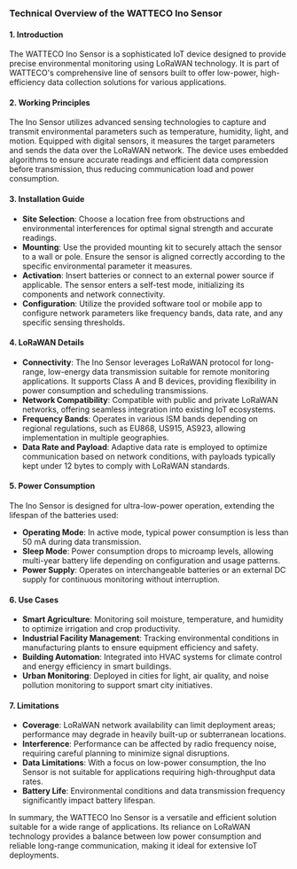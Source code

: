 ### Technical Overview of the WATTECO Ino Sensor

#### 1. Introduction
The WATTECO Ino Sensor is a sophisticated IoT device designed to provide precise environmental monitoring using LoRaWAN technology. It is part of WATTECO's comprehensive line of sensors built to offer low-power, high-efficiency data collection solutions for various applications.

#### 2. Working Principles
The Ino Sensor utilizes advanced sensing technologies to capture and transmit environmental parameters such as temperature, humidity, light, and motion. Equipped with digital sensors, it measures the target parameters and sends the data over the LoRaWAN network. The device uses embedded algorithms to ensure accurate readings and efficient data compression before transmission, thus reducing communication load and power consumption.

#### 3. Installation Guide
- **Site Selection**: Choose a location free from obstructions and environmental interferences for optimal signal strength and accurate readings.
- **Mounting**: Use the provided mounting kit to securely attach the sensor to a wall or pole. Ensure the sensor is aligned correctly according to the specific environmental parameter it measures.
- **Activation**: Insert batteries or connect to an external power source if applicable. The sensor enters a self-test mode, initializing its components and network connectivity.
- **Configuration**: Utilize the provided software tool or mobile app to configure network parameters like frequency bands, data rate, and any specific sensing thresholds.

#### 4. LoRaWAN Details
- **Connectivity**: The Ino Sensor leverages LoRaWAN protocol for long-range, low-energy data transmission suitable for remote monitoring applications. It supports Class A and B devices, providing flexibility in power consumption and scheduling transmissions.
- **Network Compatibility**: Compatible with public and private LoRaWAN networks, offering seamless integration into existing IoT ecosystems.
- **Frequency Bands**: Operates in various ISM bands depending on regional regulations, such as EU868, US915, AS923, allowing implementation in multiple geographies.
- **Data Rate and Payload**: Adaptive data rate is employed to optimize communication based on network conditions, with payloads typically kept under 12 bytes to comply with LoRaWAN standards.

#### 5. Power Consumption
The Ino Sensor is designed for ultra-low-power operation, extending the lifespan of the batteries used:
- **Operating Mode**: In active mode, typical power consumption is less than 50 mA during data transmission.
- **Sleep Mode**: Power consumption drops to microamp levels, allowing multi-year battery life depending on configuration and usage patterns.
- **Power Supply**: Operates on interchangeable batteries or an external DC supply for continuous monitoring without interruption.

#### 6. Use Cases
- **Smart Agriculture**: Monitoring soil moisture, temperature, and humidity to optimize irrigation and crop productivity.
- **Industrial Facility Management**: Tracking environmental conditions in manufacturing plants to ensure equipment efficiency and safety.
- **Building Automation**: Integrated into HVAC systems for climate control and energy efficiency in smart buildings.
- **Urban Monitoring**: Deployed in cities for light, air quality, and noise pollution monitoring to support smart city initiatives.

#### 7. Limitations
- **Coverage**: LoRaWAN network availability can limit deployment areas; performance may degrade in heavily built-up or subterranean locations.
- **Interference**: Performance can be affected by radio frequency noise, requiring careful planning to minimize signal disruptions.
- **Data Limitations**: With a focus on low-power consumption, the Ino Sensor is not suitable for applications requiring high-throughput data rates.
- **Battery Life**: Environmental conditions and data transmission frequency significantly impact battery lifespan.

In summary, the WATTECO Ino Sensor is a versatile and efficient solution suitable for a wide range of applications. Its reliance on LoRaWAN technology provides a balance between low power consumption and reliable long-range communication, making it ideal for extensive IoT deployments.